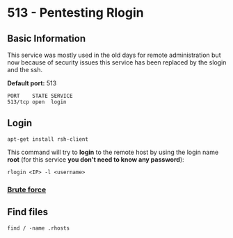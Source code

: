 # 513 - Pentesting Rlogin

## Basic Information

This service was mostly used in the old days for remote administration but now because of security issues this service has been replaced by the slogin and the ssh.

**Default port:** 513

```text
PORT    STATE SERVICE
513/tcp open  login
```

## **Login**

```text
apt-get install rsh-client
```

This command will try to **login** to the remote host by using the login name **root** \(for this service **you don't need to know any password**\):

```text
rlogin <IP> -l <username>
```

### [Brute force](../brute-force.md#rlogin)

## Find files

```text
find / -name .rhosts
```

